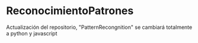 ReconocimientoPatrones
======================

Actualización del repositorio, "PatternRecongnition" se cambiará totalmente a python y javascript

